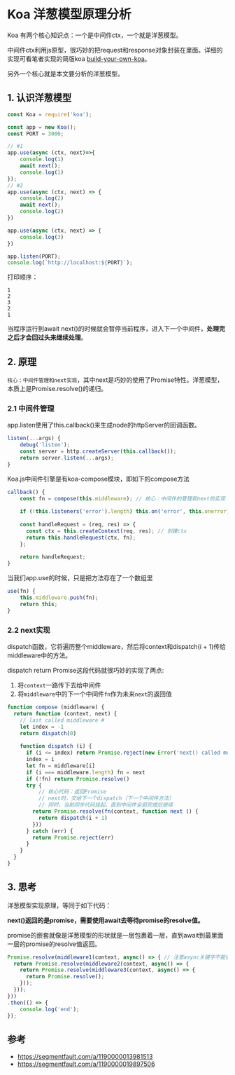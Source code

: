 # Koa 洋葱模型原理分析

Koa 有两个核心知识点：一个是中间件ctx，一个就是洋葱模型。

中间件ctx利用js原型，很巧妙的把request和response对象封装在里面。详细的实现可看笔者实现的简版koa [build-your-own-koa](https://github.com/lq782655835/build-your-own-koa)。

另外一个核心就是本文要分析的洋葱模型。

## 1. 认识洋葱模型

``` js
const Koa = require('koa');

const app = new Koa();
const PORT = 3000;

// #1
app.use(async (ctx, next)=>{
    console.log(1)
    await next();
    console.log(1)
});
// #2
app.use(async (ctx, next) => {
    console.log(2)
    await next();
    console.log(2)
})

app.use(async (ctx, next) => {
    console.log(3)
})

app.listen(PORT);
console.log(`http://localhost:${PORT}`);
```

打印顺序：

```
1
2
3
2
1
```

当程序运行到await next()的时候就会暂停当前程序，进入下一个中间件，**处理完之后才会回过头来继续处理**。

## 2. 原理

`核心：中间件管理和next实现`，其中next是巧妙的使用了Promise特性。洋葱模型，本质上是Promise.resolve()的递归。

### 2.1 中间件管理

app.listen使用了this.callback()来生成node的httpServer的回调函数。
``` js
listen(...args) {
    debug('listen');
    const server = http.createServer(this.callback());
    return server.listen(...args);
}
```

Koa.js中间件引擎是有koa-compose模块，即如下的compose方法
``` js
callback() {
    const fn = compose(this.middleware); // 核心：中间件的管理和next的实现
    
    if (!this.listeners('error').length) this.on('error', this.onerror);
    
    const handleRequest = (req, res) => {
      const ctx = this.createContext(req, res); // 创建ctx
      return this.handleRequest(ctx, fn);
    };
    
    return handleRequest;
}
```

当我们app.use的时候，只是把方法存在了一个数组里

``` js
use(fn) {
    this.middleware.push(fn);
    return this;
}
```

### 2.2 next实现

dispatch函数，它将遍历整个middleware，然后将context和dispatch(i + 1)传给middleware中的方法。

dispatch return Promise这段代码就很巧妙的实现了两点:
1. 将`context`一路传下去给中间件
2. 将`middleware`中的下一个中间件`fn`作为未来`next`的返回值

``` js
function compose (middleware) {
  return function (context, next) {
    // last called middleware #
    let index = -1
    return dispatch(0)
    
    function dispatch (i) {
      if (i <= index) return Promise.reject(new Error('next() called multiple times'))
      index = i
      let fn = middleware[i]
      if (i === middleware.length) fn = next
      if (!fn) return Promise.resolve()
      try {
          // 核心代码：返回Promise
          // next时，交给下一个dispatch（下一个中间件方法）
          // 同时，当前同步代码挂起，直到中间件全部完成后继续
        return Promise.resolve(fn(context, function next () {
          return dispatch(i + 1)
        }))
      } catch (err) {
        return Promise.reject(err)
      }
    }
  }
}
```

## 3. 思考

洋葱模型实现原理，等同于如下代码：

**next()返回的是promise，需要使用await去等待promise的resolve值。**

promise的嵌套就像是洋葱模型的形状就是一层包裹着一层，直到await到最里面一层的promise的resolve值返回。

``` js
Promise.resolve(middleware1(context, async() => { // 注意async关键字不能省略
  return Promise.resolve(middleware2(context, async() => {
    return Promise.resolve(middleware3(context, async() => {
      return Promise.resolve();
    }));
  }));
}))
.then(() => {
    console.log('end');
});
```

## 参考

* https://segmentfault.com/a/1190000013981513
* https://segmentfault.com/a/1190000019897506